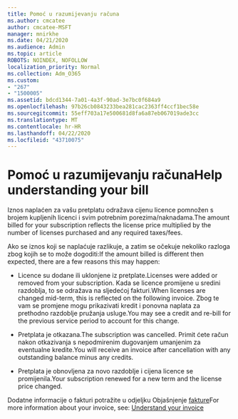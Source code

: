 ```yaml
---
title: Pomoć u razumijevanju računa
ms.author: cmcatee
author: cmcatee-MSFT
manager: mnirkhe
ms.date: 04/21/2020
ms.audience: Admin
ms.topic: article
ROBOTS: NOINDEX, NOFOLLOW
localization_priority: Normal
ms.collection: Adm_O365
ms.custom:
- "267"
- "1500005"
ms.assetid: bdcd1344-7a01-4a3f-90ad-3e7bc0f684a9
ms.openlocfilehash: 97b26cb0843233bea281cac2363ff4ccf1bec58e
ms.sourcegitcommit: 55eff703a17e500681d8fa6a87eb067019ade3cc
ms.translationtype: MT
ms.contentlocale: hr-HR
ms.lasthandoff: 04/22/2020
ms.locfileid: "43710075"
---
```

# <a name="help-understanding-your-bill"></a><span data-ttu-id="56a8c-102">Pomoć u razumijevanju računa</span><span class="sxs-lookup"><span data-stu-id="56a8c-102">Help understanding your bill</span></span>

<span data-ttu-id="56a8c-103">Iznos naplaćen za vašu pretplatu odražava cijenu licence pomnožen s brojem kupljenih licenci i svim potrebnim porezima/naknadama.</span><span class="sxs-lookup"><span data-stu-id="56a8c-103">The amount billed for your subscription reflects the license price multiplied by the number of licenses purchased and any required taxes/fees.</span></span>
  
<span data-ttu-id="56a8c-104">Ako se iznos koji se naplaćuje razlikuje, a zatim se očekuje nekoliko razloga zbog kojih se to može dogoditi:</span><span class="sxs-lookup"><span data-stu-id="56a8c-104">If the amount billed is different then expected, there are a few reasons this may happen:</span></span>
  
- <span data-ttu-id="56a8c-105">Licence su dodane ili uklonjene iz pretplate.</span><span class="sxs-lookup"><span data-stu-id="56a8c-105">Licenses were added or removed from your subscription.</span></span> <span data-ttu-id="56a8c-106">Kada se licence promijene u sredini razdoblja, to se odražava na sljedećoj fakturi.</span><span class="sxs-lookup"><span data-stu-id="56a8c-106">When licenses are changed mid-term, this is reflected on the following invoice.</span></span> <span data-ttu-id="56a8c-107">Zbog te vam se promjene mogu prikazivati kredit i ponovna naplata za prethodno razdoblje pružanja usluge.</span><span class="sxs-lookup"><span data-stu-id="56a8c-107">You may see a credit and re-bill for the previous service period to account for this change.</span></span>

- <span data-ttu-id="56a8c-108">Pretplata je otkazana.</span><span class="sxs-lookup"><span data-stu-id="56a8c-108">The subscription was cancelled.</span></span> <span data-ttu-id="56a8c-109">Primit ćete račun nakon otkazivanja s nepodmirenim dugovanjem umanjenim za eventualne kredite.</span><span class="sxs-lookup"><span data-stu-id="56a8c-109">You will receive an invoice after cancellation with any outstanding balance minus any credits.</span></span>

- <span data-ttu-id="56a8c-110">Pretplata je obnovljena za novo razdoblje i cijena licence se promijenila.</span><span class="sxs-lookup"><span data-stu-id="56a8c-110">Your subscription renewed for a new term and the license price changed.</span></span>

<span data-ttu-id="56a8c-111">Dodatne informacije o fakturi potražite u odjeljku Objašnjenje [fakture](https://docs.microsoft.com/office365/admin/subscriptions-and-billing/understand-your-invoice)</span><span class="sxs-lookup"><span data-stu-id="56a8c-111">For more information about your invoice, see: [Understand your invoice](https://docs.microsoft.com/office365/admin/subscriptions-and-billing/understand-your-invoice)</span></span>